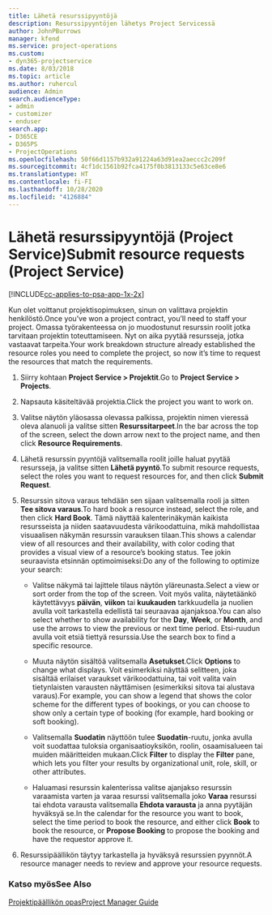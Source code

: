 ```yaml
---
title: Lähetä resurssipyyntöjä
description: Resurssipyyntöjen lähetys Project Servicessä
author: JohnPBurrows
manager: kfend
ms.service: project-operations
ms.custom:
- dyn365-projectservice
ms.date: 8/03/2018
ms.topic: article
ms.author: ruhercul
audience: Admin
search.audienceType:
- admin
- customizer
- enduser
search.app:
- D365CE
- D365PS
- ProjectOperations
ms.openlocfilehash: 50f66d1157b932a91224a63d91ea2aeccc2c209f
ms.sourcegitcommit: 4cf1dc1561b92fca4175f0b3813133c5e63ce8e6
ms.translationtype: HT
ms.contentlocale: fi-FI
ms.lasthandoff: 10/28/2020
ms.locfileid: "4126884"
---
```

# <a name="submit-resource-requests-project-service"></a><span data-ttu-id="e079e-103">Lähetä resurssipyyntöjä (Project Service)</span><span class="sxs-lookup"><span data-stu-id="e079e-103">Submit resource requests (Project Service)</span></span>

[!INCLUDE[cc-applies-to-psa-app-1x-2x](../includes/cc-applies-to-psa-app-1x-2x.md)]

<span data-ttu-id="e079e-104">Kun olet voittanut projektisopimuksen, sinun on valittava projektin henkilöstö.</span><span class="sxs-lookup"><span data-stu-id="e079e-104">Once you’ve won a project contract, you’ll need to staff your project.</span></span> <span data-ttu-id="e079e-105">Omassa työrakenteessa on jo muodostunut resurssin roolit jotka tarvitaan projektin toteuttamiseen. Nyt on aika pyytää resursseja, jotka vastaavat tarpeita.</span><span class="sxs-lookup"><span data-stu-id="e079e-105">Your work breakdown structure already established the resource roles you need to complete the project, so now it’s time to request the resources that match the requirements.</span></span>  
  
1.  <span data-ttu-id="e079e-106">Siirry kohtaan **Project Service > Projektit**.</span><span class="sxs-lookup"><span data-stu-id="e079e-106">Go to **Project Service > Projects**.</span></span>  
  
2.  <span data-ttu-id="e079e-107">Napsauta käsiteltävää projektia.</span><span class="sxs-lookup"><span data-stu-id="e079e-107">Click the project you want to work on.</span></span>  
  
3.  <span data-ttu-id="e079e-108">Valitse näytön yläosassa olevassa palkissa, projektin nimen vieressä oleva alanuoli ja valitse sitten **Resurssitarpeet**.</span><span class="sxs-lookup"><span data-stu-id="e079e-108">In the bar across the top of the screen, select the down arrow next to the project name, and then click **Resource Requirements**.</span></span>  
  
4.  <span data-ttu-id="e079e-109">Lähetä resurssin pyyntöjä valitsemalla roolit joille haluat pyytää resursseja, ja valitse sitten **Lähetä pyyntö**.</span><span class="sxs-lookup"><span data-stu-id="e079e-109">To submit resource requests, select the roles you want to request resources for, and then click **Submit Request**.</span></span>  
  
5.  <span data-ttu-id="e079e-110">Resurssin sitova varaus tehdään sen sijaan valitsemalla rooli ja sitten **Tee sitova varaus**.</span><span class="sxs-lookup"><span data-stu-id="e079e-110">To hard book a resource instead, select the role, and then click **Hard Book**.</span></span> <span data-ttu-id="e079e-111">Tämä näyttää kalenterinäkymän kaikista resursseista ja niiden saatavuudesta värikoodattuina, mikä mahdollistaa visuaalisen näkymän resurssin varauksen tilaan.</span><span class="sxs-lookup"><span data-stu-id="e079e-111">This shows a calendar view of all resources and their availability, with color coding that provides a visual view of a resource’s booking status.</span></span> <span data-ttu-id="e079e-112">Tee jokin seuraavista etsinnän optimoimiseksi:</span><span class="sxs-lookup"><span data-stu-id="e079e-112">Do any of the following to optimize your search:</span></span>  
  
    -   <span data-ttu-id="e079e-113">Valitse näkymä tai lajittele tilaus näytön yläreunasta.</span><span class="sxs-lookup"><span data-stu-id="e079e-113">Select a view or sort order from the top of the screen.</span></span> <span data-ttu-id="e079e-114">Voit myös valita, näytetäänkö käytettävyys **päivän**, **viikon** tai **kuukauden** tarkkuudella ja nuolien avulla voit tarkastella edellistä tai seuraavaa ajanjaksoa.</span><span class="sxs-lookup"><span data-stu-id="e079e-114">You can also select whether to show availability for the **Day**, **Week**, or **Month**, and use the arrows to view the previous or next time period.</span></span> <span data-ttu-id="e079e-115">Etsi-ruudun avulla voit etsiä tiettyä resurssia.</span><span class="sxs-lookup"><span data-stu-id="e079e-115">Use the search box to find a specific resource.</span></span>  
  
    -   <span data-ttu-id="e079e-116">Muuta näytön sisältöä valitsemalla **Asetukset**.</span><span class="sxs-lookup"><span data-stu-id="e079e-116">Click **Options** to change what displays.</span></span> <span data-ttu-id="e079e-117">Voit esimerkiksi näyttää selitteen, joka sisältää erilaiset varaukset värikoodattuina, tai voit valita vain tietynlaisten varausten näyttämisen (esimerkiksi sitova tai alustava varaus).</span><span class="sxs-lookup"><span data-stu-id="e079e-117">For example, you can show a legend that shows the color scheme for the different types of bookings, or you can choose to show only a certain type of booking (for example, hard booking or soft booking).</span></span>  
  
    -   <span data-ttu-id="e079e-118">Valitsemalla **Suodatin** näyttöön tulee **Suodatin**-ruutu, jonka avulla voit suodattaa tuloksia organisaatioyksikön, roolin, osaamisalueen tai muiden määritteiden mukaan.</span><span class="sxs-lookup"><span data-stu-id="e079e-118">Click **Filter** to display the **Filter** pane, which lets you filter your results by organizational unit, role, skill, or other attributes.</span></span>  
  
    -   <span data-ttu-id="e079e-119">Haluamasi resurssin kalenterissa valitse ajanjakso resurssin varaamista varten ja varaa resurssi valitsemalla joko **Varaa** resurssi tai ehdota varausta valitsemalla **Ehdota varausta** ja anna pyytäjän hyväksyä se.</span><span class="sxs-lookup"><span data-stu-id="e079e-119">In the calendar for the resource you want to book, select the time period to book the resource, and either click **Book** to book the resource, or **Propose Booking** to propose the booking and have the requestor approve it.</span></span>  
  
6.  <span data-ttu-id="e079e-120">Resurssipäällikön täytyy tarkastella ja hyväksyä resurssien pyynnöt.</span><span class="sxs-lookup"><span data-stu-id="e079e-120">A resource manager needs to review and approve your resource requests.</span></span>  
  
### <a name="see-also"></a><span data-ttu-id="e079e-121">Katso myös</span><span class="sxs-lookup"><span data-stu-id="e079e-121">See Also</span></span>  
 [<span data-ttu-id="e079e-122">Projektipäällikön opas</span><span class="sxs-lookup"><span data-stu-id="e079e-122">Project Manager Guide</span></span>](../psa/project-manager-guide.md)
